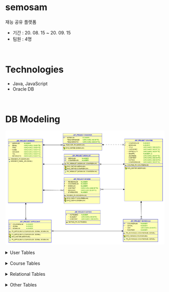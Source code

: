 # semosam
재능 공유 플랫폼
- 기간 : 20. 08. 15 ~ 20. 09. 15
- 팀원 : 4명

&nbsp;&nbsp;&nbsp;

# Technologies
 - Java, JavaScript
 - Oracle DB

&nbsp;&nbsp;&nbsp;

# DB Modeling
![image](semosamERD.png)


<details markdown = "1">
<summary>User Tables</summary>

#### MEMBER
  - 일반 사용자 정보를 저장합니다.

 
#### TEACHER
 - 일반 사용자 중 쌤등록을 한 사용자 정보를 저장합니다.
</details>
&nbsp;&nbsp;&nbsp;
<details markdown = "1">
<summary>Course Tables</summary>

#### COURSE
 - 쌤이 등록한 수업 정보를 저장합니다.

#### SCHEDULE
 - 수업의 상세일정을 저장합니다.
</details>
&nbsp;&nbsp;&nbsp;
<details markdown = "1">
<summary>Relational Tables</summary>

#### APPLICANT
 - 사용자가 수강 신청한 수업의 일정을 저장합니다.

#### WISHLIST
 - 사용자가 찜한 수업 정보를 저장합니다.

#### REVIEW
 - 사용자가 수강 후 남긴 리뷰를 저장합니다.
</details>
&nbsp;&nbsp;&nbsp;
<details markdown = "1">
<summary>Other Tables</summary>

#### NOTICE
 - 공지사항 내용을 저장합니다.
</details>


